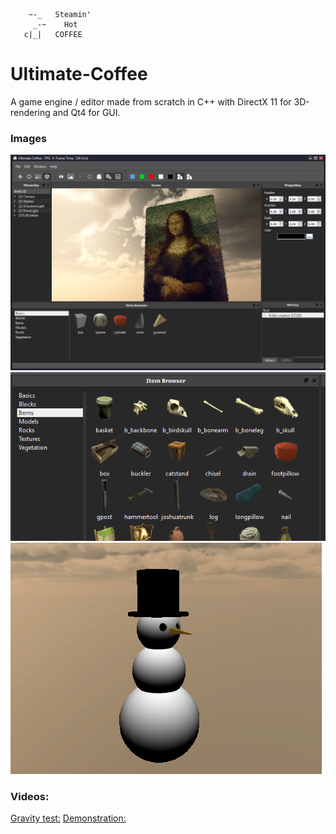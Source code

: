 ```
    ~-_	  Steamin'
     _-~    Hot
   c|_|	  COFFEE
```

Ultimate-Coffee
===========

A game engine / editor made from scratch in C++ with DirectX 11 for 3D-rendering and Qt4 for GUI.

### Images

![Mona-Lisa](/Docs/Images/lisa.png)
![Items](/Docs/Images/items.png)
![Snowman](/Docs/Images/snowman.png)

### Videos:

[Gravity test:](https://youtu.be/phFJCnl87Is)
[Demonstration:](https://youtu.be/Q745hrIV-dM)
